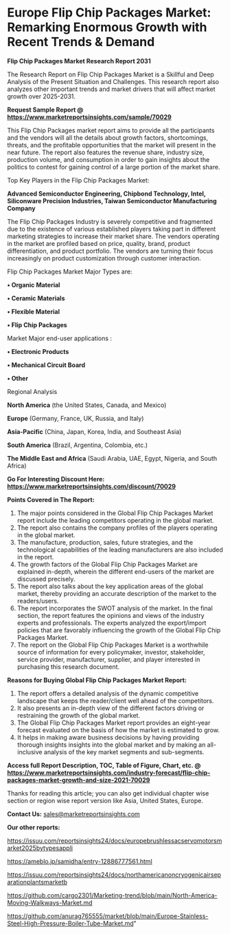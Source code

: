 # Europe Flip Chip Packages Market: Remarking Enormous Growth with Recent Trends & Demand

<strong>Flip Chip Packages Market Research Report 2031</strong>

The Research Report on Flip Chip Packages Market is a Skillful and Deep Analysis of the Present Situation and Challenges. This research report also analyzes other important trends and market drivers that will affect market growth over 2025-2031.

<strong>Request Sample Report @ <a href=https://www.marketreportsinsights.com/sample/70029>https://www.marketreportsinsights.com/sample/70029</a></strong>

This Flip Chip Packages market report aims to provide all the participants and the vendors will all the details about growth factors, shortcomings, threats, and the profitable opportunities that the market will present in the near future. The report also features the revenue share, industry size, production volume, and consumption in order to gain insights about the politics to contest for gaining control of a large portion of the market share.

Top Key Players in the Flip Chip Packages Market:

<strong>Advanced Semiconductor Engineering, Chipbond Technology, Intel, Siliconware Precision Industries, Taiwan Semiconductor Manufacturing Company</strong>

The Flip Chip Packages Industry is severely competitive and fragmented due to the existence of various established players taking part in different marketing strategies to increase their market share. The vendors operating in the market are profiled based on price, quality, brand, product differentiation, and product portfolio. The vendors are turning their focus increasingly on product customization through customer interaction.

Flip Chip Packages Market Major Types are:

<strong>• Organic Material

• Ceramic Materials

• Flexible Material

• Flip Chip Packages</strong>

Market Major end-user applications :

<strong>• Electronic Products

• Mechanical Circuit Board

• Other</strong>

Regional Analysis

</u><strong><b>North America</b></strong> (the United States, Canada, and Mexico)

<strong><b>Europe </b></strong>(Germany, France, UK, Russia, and Italy)

<strong><b>Asia-Pacific</b></strong> (China, Japan, Korea, India, and Southeast Asia)

<strong><b>South America</b></strong> (Brazil, Argentina, Colombia, etc.)

<strong><b>The Middle East and Africa</b></strong> (Saudi Arabia, UAE, Egypt, Nigeria, and South Africa)

<strong>Go For Interesting Discount Here: <a href=https://www.marketreportsinsights.com/discount/70029>https://www.marketreportsinsights.com/discount/70029</a></strong>

<strong>Points Covered in The Report:</strong>
<ol>
  <li>The major points considered in the Global Flip Chip Packages Market report include the leading competitors operating in the global market.</li>
  <li>The report also contains the company profiles of the players operating in the global market.</li>
  <li>The manufacture, production, sales, future strategies, and the technological capabilities of the leading manufacturers are also included in the report.</li>
  <li>The growth factors of the Global Flip Chip Packages Market are explained in-depth, wherein the different end-users of the market are discussed precisely.</li>
  <li>The report also talks about the key application areas of the global market, thereby providing an accurate description of the market to the readers/users.</li>
  <li>The report incorporates the SWOT analysis of the market. In the final section, the report features the opinions and views of the industry experts and professionals. The experts analyzed the export/import policies that are favorably influencing the growth of the Global Flip Chip Packages Market.</li>
  <li>The report on the Global Flip Chip Packages Market is a worthwhile source of information for every policymaker, investor, stakeholder, service provider, manufacturer, supplier, and player interested in purchasing this research document.</li>
</ol>
<strong>Reasons for Buying Global Flip Chip Packages Market Report:</strong>

<ol>
  <li>The report offers a detailed analysis of the dynamic competitive landscape that keeps the reader/client well ahead of the competitors.</li>
  <li>It also presents an in-depth view of the different factors driving or restraining the growth of the global market.</li>
  <li>The Global Flip Chip Packages Market report provides an eight-year forecast evaluated on the basis of how the market is estimated to grow.</li>
  <li>It helps in making aware business decisions by having providing thorough insights insights into the global market and by making an all-inclusive analysis of the key market segments and sub-segments.</li>
</ol>
<strong>Access full Report Description, TOC, Table of Figure, Chart, etc. @ <a href=https://www.marketreportsinsights.com/industry-forecast/flip-chip-packages-market-growth-and-size-2021-70029>https://www.marketreportsinsights.com/industry-forecast/flip-chip-packages-market-growth-and-size-2021-70029</a></strong>


Thanks for reading this article; you can also get individual chapter wise section or region wise report version like Asia, United States, Europe.

<strong>Contact Us:</strong>
sales@marketreportsinsights.com

<strong>Our other reports:</strong>

<a href=https://issuu.com/reportsinsights24/docs/europebrushlessacservomotorsmarket2025bytypesappli>https://issuu.com/reportsinsights24/docs/europebrushlessacservomotorsmarket2025bytypesappli</a>

<a href=https://ameblo.jp/samidha/entry-12886777561.html>https://ameblo.jp/samidha/entry-12886777561.html</a>

<a href=https://issuu.com/reportsinsights24/docs/northamericanoncryogenicairseparationplantsmarketb>https://issuu.com/reportsinsights24/docs/northamericanoncryogenicairseparationplantsmarketb</a>

<a href=https://github.com/cargo2301/Marketing-trend/blob/main/North-America-Moving-Walkways-Market.md>https://github.com/cargo2301/Marketing-trend/blob/main/North-America-Moving-Walkways-Market.md</a>

<a href=https://github.com/anurag765555/market/blob/main/Europe-Stainless-Steel-High-Pressure-Boiler-Tube-Market.md>https://github.com/anurag765555/market/blob/main/Europe-Stainless-Steel-High-Pressure-Boiler-Tube-Market.md</a>"
